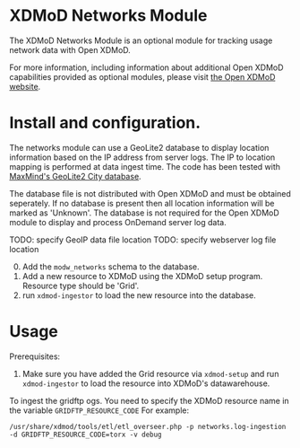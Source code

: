 # XDMoD Networks Module

The XDMoD Networks Module is an optional module for
tracking usage network data with Open XDMoD.

For more information, including information about additional Open XDMoD
capabilities provided as optional modules, please visit
[the Open XDMoD website](https://open.xdmod.org).

# Install and configuration.

The networks module can use a GeoLite2 database to display location
information based on the IP address from server logs. The IP to
location mapping is performed at data ingest time. The code has been
tested with [MaxMind's GeoLite2 City database](https://dev.maxmind.com/geoip/geoip2/geolite2/).

The database file is not distributed with Open XDMoD and must be
obtained seperately. If no database is present then all location
information will be marked as 'Unknown'. The database is not
required for the Open XDMoD module to display and process OnDemand
server log data.

TODO: specify GeoIP data file location
TODO: specify webserver log file location


0) Add the `modw_networks` schema to the database.
1) Add a new resource to XDMoD using the XDMoD setup program. Resource type should be 'Grid'.
2) run `xdmod-ingestor` to load the new resource into the database.

# Usage

Prerequisites:
1) Make sure you have added the Grid resource via `xdmod-setup` and run `xdmod-ingestor` to load the resource
   into XDMoD's datawarehouse.

To ingest the gridftp ogs. You need to specify the XDMoD resource name in the variable `GRIDFTP_RESOURCE_CODE` 
For example:

    /usr/share/xdmod/tools/etl/etl_overseer.php -p networks.log-ingestion -d GRIDFTP_RESOURCE_CODE=torx -v debug
